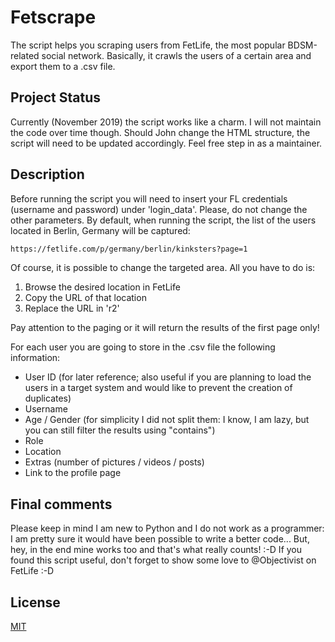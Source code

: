﻿# Fetscrape

The script helps you scraping users from FetLife, the most popular BDSM-related social network. Basically, it crawls the users of a certain area and export them to a .csv file.


## Project Status

Currently (November 2019) the script works like a charm. I will not maintain the code over time though. Should John change the HTML structure, the script will need to be updated accordingly. Feel free step in as a maintainer.


## Description

Before running the script you will need to insert your FL credentials (username and password) under 'login_data'. Please, do not change the other parameters.
By default, when running the script, the list of the users located in Berlin, Germany will be captured:

```bash
https://fetlife.com/p/germany/berlin/kinksters?page=1
```

Of course, it is possible to change the targeted area. All you have to do is:
1) Browse the desired location in FetLife
2) Copy the URL of that location 
3) Replace the URL in 'r2'

Pay attention to the paging or it will return the results of the first page only!

For each user you are going to store in the .csv file the following information:

- User ID (for later reference; also useful if you are planning to load the users in a target system and would like to prevent the creation of duplicates)
- Username 
- Age / Gender (for simplicity I did not split them: I know, I am lazy, but you can still filter the results using "contains")
- Role
- Location
- Extras (number of pictures / videos / posts)
- Link to the profile page


## Final comments
Please keep in mind I am new to Python and I do not work as a programmer: I am pretty sure it would have been possible to write a better code... But, hey, in the end mine works too and that's what really counts! :-D
If you found this script useful, don't forget to show some love to @Objectivist on FetLife :-D

## License

[MIT](https://choosealicense.com/licenses/mit/)